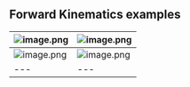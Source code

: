 
## Forward Kinematics examples

![image.png](https://prod-files-secure.s3.us-west-2.amazonaws.com/c09f8228-29c7-4dcb-8ca3-1de7d3988fab/be482311-f7be-4ddb-8aac-aeb776e6a6d1/image.png) | ![image.png](https://prod-files-secure.s3.us-west-2.amazonaws.com/c09f8228-29c7-4dcb-8ca3-1de7d3988fab/cb1894a1-3f0a-4873-924a-6d6879eb9826/image.png)
--- | --- |
![image.png](https://prod-files-secure.s3.us-west-2.amazonaws.com/c09f8228-29c7-4dcb-8ca3-1de7d3988fab/cc79e7c9-fdc1-4334-b568-fac0615ca733/image.png) | ![image.png](https://prod-files-secure.s3.us-west-2.amazonaws.com/c09f8228-29c7-4dcb-8ca3-1de7d3988fab/19807822-19a3-4841-8090-7199590d11e9/image.png)
--- | --- |
